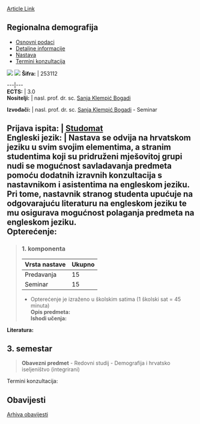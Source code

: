 [Article Link](https://www.fhs.hr/predmet/regdem)

## Regionalna demografija
  * [Osnovni podaci](https://www.fhs.hr/predmet/regdem#v1id-904867_749511_1_0 "Osnovni podaci")
  * [Detaljne informacije](https://www.fhs.hr/predmet/regdem#v1id-904867_749511_1_1 "Detaljne informacije")
  * [Nastava](https://www.fhs.hr/predmet/regdem#v1id-904867_749511_1_2 "Nastava")
  * [Termini konzultacija](https://www.fhs.hr/predmet/regdem#v1id-904867_749511_1_3 "Termini konzultacija")


[![](https://www.fhs.hr/img/flags/gif/hr.gif)](https://www.fhs.hr/predmet/regdem) [![](https://www.fhs.hr/img/flags/gif/gb.gif)](https://www.fhs.hr/en/course/regdem)
**Šifra:** |  253112  
  
---|---  
**ECTS:** |  3.0   
**Nositelji:** |  nasl. prof. dr. sc. [Sanja Klempić Bogadi](https://www.fhs.hr/djelatnik/sanja.klempic_bogadi)   
  
**Izvođači:** |  nasl. prof. dr. sc. [Sanja Klempić Bogadi](https://www.fhs.hr/djelatnik/sanja.klempic_bogadi) - Seminar  
  
**Prijava ispita:** |  [Studomat](http://www.isvu.hr/studomat)  
**Engleski jezik:** |  Nastava se odvija na hrvatskom jeziku u svim svojim elementima, a stranim studentima koji su pridruženi mješovitoj grupi nudi se mogućnost savladavanja predmeta pomoću dodatnih izravnih konzultacija s nastavnikom i asistentima na engleskom jeziku. Pri tome, nastavnik stranog studenta upućuje na odgovarajuću literaturu na engleskom jeziku te mu osigurava mogućnost polaganja predmeta na engleskom jeziku.   
**Opterećenje:**  
---  
> ### 1. komponenta
> | Vrsta nastave | Ukupno  
> ---|---  
> Predavanja | 15  
> Seminar | 15  
> * Opterećenje je izraženo u školskim satima (1 školski sat = 45 minuta)   
**Opis predmeta:**  
> **Ishodi učenja:**  

  
**Literatura:**  

  
**3. semestar**  
---  
> **Obavezni predmet** - Redovni studij - Demografija i hrvatsko iseljeništvo (integrirani)  
>   
Termini konzultacija: 


## Obavijesti
[Arhiva obavijesti](https://www.fhs.hr/predmet/regdem?@=21kyu#news_122701 "Arhiva obavijesti")
